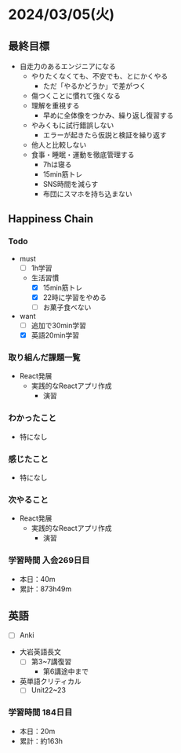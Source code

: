 # 2024/03/05(火)

## 最終目標

- 自走力のあるエンジニアになる
  - やりたくなくても、不安でも、とにかくやる
    - ただ「やるかどうか」で差がつく
  - 傷つくことに慣れて強くなる
  - 理解を重視する
    - 早めに全体像をつかみ、繰り返し復習する
  - やみくもに試行錯誤しない
    - エラーが起きたら仮説と検証を繰り返す
  - 他人と比較しない
  - 食事・睡眠・運動を徹底管理する
    - 7hは寝る
    - 15min筋トレ
    - SNS時間を減らす
    - 布団にスマホを持ち込まない

## Happiness Chain

### Todo

- must
  - [ ] 1h学習
  - 生活習慣
    - [x] 15min筋トレ
    - [x] 22時に学習をやめる
    - [ ] お菓子食べない
- want
  - [ ] 追加で30min学習
  - [x] 英語20min学習

### 取り組んだ課題一覧

- React発展
  - 実践的なReactアプリ作成
    - 演習

### わかったこと

- 特になし

### 感じたこと

- 特になし

### 次やること

- React発展
  - 実践的なReactアプリ作成
    - 演習

### 学習時間 入会269日目

- 本日：40m
- 累計：873h49m

## 英語

- [ ] Anki
- 大岩英語長文
  - [ ] 第3~7講復習
    - 第6講途中まで
- 英単語クリティカル
  - [ ] Unit22~23

### 学習時間 184日目

- 本日：20m
- 累計：約163h
